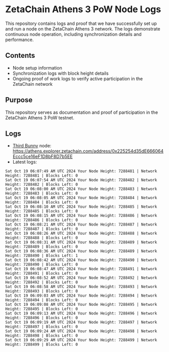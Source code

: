 # ZetaChain Athens 3 PoW Node Logs
This repository contains logs and proof that we have successfully set up and run a node on the ZetaChain Athens 3 network. The logs demonstrate continuous node operation, including synchronization details and performance.

## Contents
- Node setup information
- Synchronization logs with block height details
- Ongoing proof of work logs to verify active participation in the ZetaChain network

## Purpose
This repository serves as documentation and proof of participation in the ZetaChain Athens 3 PoW testnet.

## Logs

- [Third Bunny](https://thirdbunny.xyz/) node: https://athens.explorer.zetachain.com/address/0x225254d35dE666064Eccc5ce16eF1D8bF8D7b5EE
- Latest logs:
```
Sat Oct 19 06:07:49 AM UTC 2024 Your Node Height: 7288481 | Network Height: 7288481 | Blocks Left: 0
Sat Oct 19 06:07:54 AM UTC 2024 Your Node Height: 7288482 | Network Height: 7288482 | Blocks Left: 0
Sat Oct 19 06:08:00 AM UTC 2024 Your Node Height: 7288483 | Network Height: 7288483 | Blocks Left: 0
Sat Oct 19 06:08:05 AM UTC 2024 Your Node Height: 7288484 | Network Height: 7288484 | Blocks Left: 0
Sat Oct 19 06:08:10 AM UTC 2024 Your Node Height: 7288485 | Network Height: 7288485 | Blocks Left: 0
Sat Oct 19 06:08:15 AM UTC 2024 Your Node Height: 7288486 | Network Height: 7288486 | Blocks Left: 0
Sat Oct 19 06:08:21 AM UTC 2024 Your Node Height: 7288487 | Network Height: 7288487 | Blocks Left: 0
Sat Oct 19 06:08:26 AM UTC 2024 Your Node Height: 7288488 | Network Height: 7288488 | Blocks Left: 0
Sat Oct 19 06:08:31 AM UTC 2024 Your Node Height: 7288489 | Network Height: 7288489 | Blocks Left: 0
Sat Oct 19 06:08:36 AM UTC 2024 Your Node Height: 7288489 | Network Height: 7288490 | Blocks Left: 1
Sat Oct 19 06:08:42 AM UTC 2024 Your Node Height: 7288490 | Network Height: 7288490 | Blocks Left: 0
Sat Oct 19 06:08:47 AM UTC 2024 Your Node Height: 7288491 | Network Height: 7288491 | Blocks Left: 0
Sat Oct 19 06:08:52 AM UTC 2024 Your Node Height: 7288492 | Network Height: 7288492 | Blocks Left: 0
Sat Oct 19 06:08:58 AM UTC 2024 Your Node Height: 7288493 | Network Height: 7288493 | Blocks Left: 0
Sat Oct 19 06:09:03 AM UTC 2024 Your Node Height: 7288494 | Network Height: 7288494 | Blocks Left: 0
Sat Oct 19 06:09:08 AM UTC 2024 Your Node Height: 7288495 | Network Height: 7288495 | Blocks Left: 0
Sat Oct 19 06:09:13 AM UTC 2024 Your Node Height: 7288496 | Network Height: 7288496 | Blocks Left: 0
Sat Oct 19 06:09:19 AM UTC 2024 Your Node Height: 7288497 | Network Height: 7288497 | Blocks Left: 0
Sat Oct 19 06:09:24 AM UTC 2024 Your Node Height: 7288498 | Network Height: 7288498 | Blocks Left: 0
Sat Oct 19 06:09:29 AM UTC 2024 Your Node Height: 7288499 | Network Height: 7288499 | Blocks Left: 0
```
